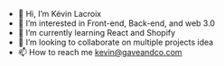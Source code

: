 - 👋 Hi, I’m Kévin Lacroix
- 👀 I’m interested in Front-end, Back-end, and web 3.0
- 🌱 I’m currently learning React and Shopify
- 💞️ I’m looking to collaborate on multiple projects idea
- 📫 How to reach me kevin@gaveandco.com

<!---
KLacroix-Hub/KLacroix-Hub is a ✨ special ✨ repository because its `README.md` (this file) appears on your GitHub profile.
You can click the Preview link to take a look at your changes.
--->
